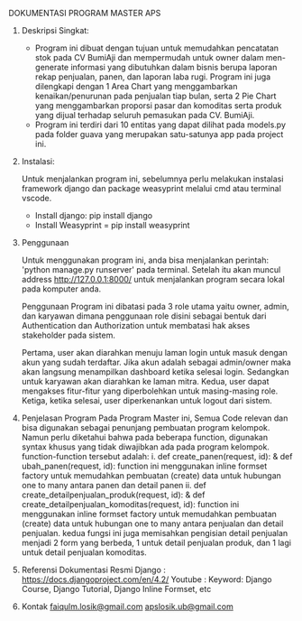 DOKUMENTASI PROGRAM MASTER APS 

1. Deskripsi Singkat:

    - Program ini dibuat dengan tujuan untuk memudahkan pencatatan stok pada CV BumiAji dan mempermudah untuk owner dalam men-generate informasi yang dibutuhkan dalam bisnis berupa laporan rekap penjualan, panen, dan laporan laba rugi. Program ini juga dilengkapi dengan 1 Area Chart yang menggambarkan kenaikan/penurunan pada penjualan tiap bulan, serta 2 Pie Chart yang menggambarkan proporsi pasar dan komoditas serta produk yang dijual terhadap seluruh pemasukan pada CV. BumiAji. 
    - Program ini terdiri dari 10 entitas yang dapat dilihat pada models.py pada folder guava yang merupakan satu-satunya app pada project ini.

2. Instalasi:

    Untuk menjalankan program ini, sebelumnya perlu melakukan instalasi framework django dan package weasyprint melalui cmd atau terminal vscode.
    - Install django: pip install django
    - Install Weasyprint = pip install weasyprint

3. Penggunaan

    Untuk menggunakan program ini, anda bisa menjalankan perintah: 'python manage.py runserver' pada terminal. Setelah itu akan muncul address http://127.0.0.1:8000/ untuk menjalankan program secara lokal pada komputer anda.
    
    Penggunaan Program ini dibatasi pada 3 role utama yaitu owner, admin, dan karyawan dimana penggunaan role disini sebagai bentuk dari Authentication dan Authorization untuk membatasi hak akses stakeholder pada sistem. 

    Pertama, user akan diarahkan menuju laman login untuk masuk dengan akun yang sudah terdaftar. Jika akun adalah sebagai admin/owner maka akan langsung menampilkan dashboard ketika selesai login. Sedangkan untuk karyawan akan diarahkan ke laman mitra. 
    Kedua, user dapat mengakses fitur-fitur yang diperbolehkan untuk masing-masing role.
    Ketiga, ketika selesai, user diperkenankan untuk logout dari sistem.

4. Penjelasan Program
    Pada Program Master ini, Semua Code relevan dan bisa digunakan sebagai penunjang pembuatan program kelompok. Namun perlu diketahui bahwa pada beberapa function, digunakan syntax khusus yang tidak diwajibkan ada pada program kelompok. function-function tersebut adalah:
    i. def create_panen(request, id): & def ubah_panen(request, id):
        function ini menggunakan inline formset factory untuk memudahkan pembuatan (create) data untuk hubungan one to many antara panen dan detail panen
    ii.  def create_detailpenjualan_produk(request, id): &  def create_detailpenjualan_komoditas(request, id):
        function ini menggunakan inline formset factory untuk memudahkan pembuatan (create) data untuk hubungan one to many antara penjualan dan detail penjualan. kedua fungsi ini juga memisahkan pengisian detail penjualan menjadi 2 form yang berbeda, 1 untuk detail penjualan produk, dan 1 lagi untuk detail penjualan komoditas. 

5. Referensi 
    Dokumentasi Resmi Django : https://docs.djangoproject.com/en/4.2/
    Youtube : Keyword: Django Course, Django Tutorial, Django Inline Formset, etc

6. Kontak
    faiqulm.losik@gmail.com
    apslosik.ub@gmail.com



